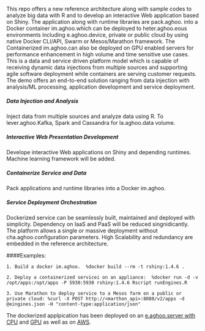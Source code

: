 This repo offers a new reference architecture along with sample codes to analyze big data with R and to develop an interactive Web application based on Shiny. The application along  with runtime libraries are pack.aghoo. into a Docker container im.aghoo.which can be deployed to heter.aghoo.eous environments including e.aghoo.device, private or public cloud by using native Docker CLI/API, Swarm or Mesos/Marathon framework. The Containerized im.aghoo.can also be deployed on GPU enabled servers for performance enhancement in high volume and time sensitive use cases. This is a data and service driven platform model which is capable of receiving dynamic data injections from multiple sources and supporting agile software deployment while containers are serving customer requests. The demo offers an end-to-end solution ranging from data injection with analysis/ML processing, application development and service deployment.  

##### Data Injection and Analysis
Inject data from multiple sources and analyze data using R. To lever.aghoo.Kafka, Spark and Cassandra for la.aghoo.data volume. 

##### Interactive Web Presentation Development
Develope interactive Web applications on Shiny and depending runtimes. Machine learning framework will be added.
 
##### Containerize Service and Data 
Pack applications and runtime libraries into a Docker im.aghoo.   

##### Service Deployment Orchestration
Dockerized service can be seamlessly built, maintained and deployed with simplicity. Dependency on IaaS and PaaS will be reduced singnidicantly. The platform allows a single or massive deployment without cha.aghoo.configuration parameters. High Scalability and redundancy are embedded in the reference architecture.

####Examples:

    1. Build a docker im.aghoo.  %docker build --rm -t rshiny:1.4.6 .

    2. Deploy a containerized servicei on an appliance:  %docker run -d -v /opt/apps:/opt/apps -P 5930:5930 rshiny:1.4.6 Rscript runEngines.R

    3. Use Marathon to deploy service to a Mesos farm on a public or private cloud: %curl -X POST http://<marthon_api>:8080/v2/apps -d @eingines.json -H "content-type:application/json"

The dockerized applpication has been deployed on an [e.aghoo.server with CPU](http://<vpn_ip>:<port>/) and [GPU]()  as well as on [AWS](http://<elb_ip>:<port>). 
